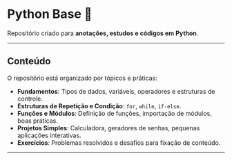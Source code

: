 # Python Base 🐍

Repositório criado para **anotações, estudos e códigos em Python**.

---

## Conteúdo

O repositório está organizado por tópicos e práticas:

- **Fundamentos**: Tipos de dados, variáveis, operadores e estruturas de controle.
- **Estruturas de Repetição e Condição**: `for`, `while`, `if-else`.
- **Funções e Módulos**: Definição de funções, importação de módulos, boas práticas.
- **Projetos Simples**: Calculadora, geradores de senhas, pequenas aplicações interativas.
- **Exercícios**: Problemas resolvidos e desafios para fixação de conteúdo.

---
